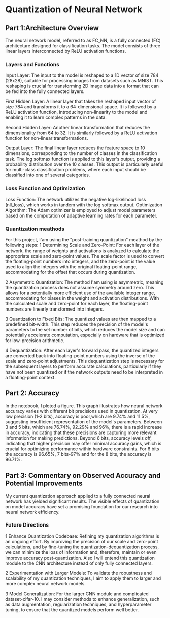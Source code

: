 # Quantization of Neural Network

## Part 1:Architecture Overview

The neural network model, referred to as FC_NN, is a fully connected (FC) architecture designed for classification tasks. The model consists of three linear layers interconnected by ReLU activation functions. 

### Layers and Functions
Input Layer: The input to the model is reshaped to a 1D vector of size 784 (28x28), suitable for processing images from datasets such as MNIST. This reshaping is crucial for transforming 2D image data into a format that can be fed into the fully connected layers.

First Hidden Layer: A linear layer that takes the reshaped input vector of size 784 and transforms it to a 64-dimensional space. It is followed by a ReLU activation function, introducing non-linearity to the model and enabling it to learn complex patterns in the data.

Second Hidden Layer: Another linear transformation that reduces the dimensionality from 64 to 32. It is similarly followed by a ReLU activation function for non-linear transformations.

Output Layer: The final linear layer reduces the feature space to 10 dimensions, corresponding to the number of classes in the classification task. The log softmax function is applied to this layer's output, providing a probability distribution over the 10 classes. This output is particularly useful for multi-class classification problems, where each input should be classified into one of several categories.

### Loss Function and Optimization
Loss Function: The network utilizes the negative log-likelihood loss (nll_loss), which works in tandem with the log softmax output. 
Optimization Algorithm: The Adam optimizer is employed to adjust model parameters based on the computation of adaptive learning rates for each parameter. 

### Quantization meathods
For this project, I'am using the "post-training quantization" meathod by the following steps:
1 Determining Scale and Zero-Point: For each layer of the network, the range of weights and activations is analyzed to calculate the appropriate scale and zero-point values. The scale factor is used to convert the floating-point numbers into integers, and the zero-point is the value used to align the integers with the original floating-point range, accommodating for the offset that occurs during quantization.

2 Asymmetric Quantization: The method I'am using is asymmetric, meaning the quantization process does not assume symmetry around zero. This allows for a potentially more efficient use of the available integer range, accommodating for biases in the weight and activation distributions. With the calculated scale and zero-point for each layer, the floating-point numbers are linearly transformed into integers.

3 Quantization to Fixed Bits: The quantized values are then mapped to a predefined bit-width. This step reduces the precision of the model's parameters to the set number of bits, which reduces the model size and can potentially accelerate computation, especially on hardware that is optimized for low-precision arithmetic.

4 Dequantization: After each layer's forward pass, the quantized integers are converted back into floating-point numbers using the inverse of the scale and zero-point adjustments. This dequantization step is necessary for the subsequent layers to perform accurate calculations, particularly if they have not been quantized or if the network outputs need to be interpreted in a floating-point context.

## Part 2: Accuracy
In the notebook, I ploted a figure. This graph illustrates how neural network accuracy varies with different bit precisions used in quantization. At very low precision (1-2 bits), accuracy is poor,which are 9.74% and 11.5%,  suggesting insufficient representation of the model's parameters. Between 3 and 5 bits, which are 76.74%,  92.29% and 96%, there is a rapid increase in accuracy, indicating that these precisions are capturing more relevant information for making predictions. Beyond 6 bits, accuracy levels off, indicating that higher precision may offer minimal accuracy gains, which is crucial for optimizing performance within hardware constraints. For 6 bits the accuracy is 96.65%, 7 bits-97% and for the 8 bits, the accuracy is 96.71%.


## Part 3: Commentary on Observed Accuracy and Potential Improvements
My current quantization approach applied to a fully connected neural network has yielded significant results. The visible effects of quantization on model accuracy have set a promising foundation for our research into neural network efficiency.

### Future Directions
1 Enhance Quantization Codebase: Refining my quantization algorithms is an ongoing effort. By improving the precision of our scale and zero-point calculations, and by fine-tuning the quantization-dequantization process, we can minimize the loss of information and, therefore, maintain or even improve accuracy post-quantization. Also I will entend this quantization module to the CNN architecture instead of only fully connected layers.

2 Experimentation with Larger Models: To validate the robustness and scalability of my quantization techniques, I aim to apply them to larger and more complex neural network models. 

3 Model Generalization: For the larger CNN module and complicated dataset-cifar-10. I may consider methods to enhance generalization, such as data augmentation, regularization techniques, and hyperparameter tuning, to ensure that the  quantized models perform well better.
